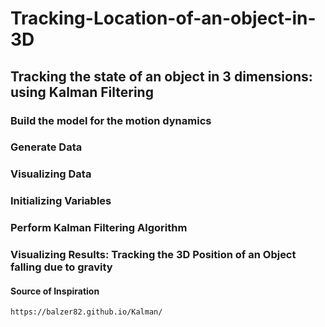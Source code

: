 # Tracking-Location-of-an-object-in-3D
## Tracking the state of an object in 3 dimensions: using Kalman Filtering

### Build the model for the motion dynamics
### Generate Data
### Visualizing Data
### Initializing Variables
### Perform Kalman Filtering Algorithm
### Visualizing Results: Tracking the 3D Position of an Object falling due to gravity
#### Source of Inspiration
	https://balzer82.github.io/Kalman/
